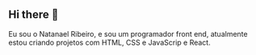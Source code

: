 ## Hi there 👋

Eu sou o Natanael Ribeiro, e sou um programador front end, atualmente estou criando projetos com HTML, CSS e JavaScrip e React.
